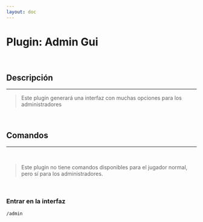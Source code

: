 ```yaml
---
layout: doc
---
```


# Plugin: Admin Gui

<br/>

## Descripción
---

> Este plugin generará una interfaz con muchas opciones para los administradores

<br/>

## Comandos 
---

<br/>

>Este plugin no tiene comandos disponibles para el jugador normal, pero sí para los administradores.

<br/>

### Entrar en la interfaz
~~~
/admin
~~~